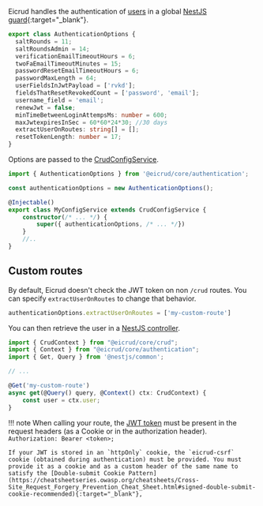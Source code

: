 Eicrud handles the authentication of [users](../user/definition.md) in a global [NestJS guard](https://docs.nestjs.com/guards#guards){:target="_blank"}.

```typescript
export class AuthenticationOptions {
  saltRounds = 11;
  saltRoundsAdmin = 14;
  verificationEmailTimeoutHours = 6;
  twoFaEmailTimeoutMinutes = 15;
  passwordResetEmailTimeoutHours = 6;
  passwordMaxLength = 64;
  userFieldsInJwtPayload = ['rvkd'];
  fieldsThatResetRevokedCount = ['password', 'email'];
  username_field = 'email';
  renewJwt = false;
  minTimeBetweenLoginAttempsMs: number = 600;
  maxJwtexpiresInSec = 60*60*24*30; //30 days
  extractUserOnRoutes: string[] = [];
  resetTokenLength: number = 17;
}
```

Options are passed to the [CrudConfigService](../configuration/service.md).

```typescript title="eicrud.config.service.ts"
import { AuthenticationOptions } from '@eicrud/core/authentication';

const authenticationOptions = new AuthenticationOptions();

@Injectable()
export class MyConfigService extends CrudConfigService {
    constructor(/* ... */) {
        super({ authenticationOptions, /* ... */})
    }
    //..
}
```

## Custom routes

By default, Eicrud doesn't check the JWT token on non `/crud` routes. You can specify `extractUserOnRoutes` to change that behavior.

```typescript
authenticationOptions.extractUserOnRoutes = ['my-custom-route']
```
You can then retrieve the user in a [NestJS controller](https://docs.nestjs.com/controllers).
```typescript
import { CrudContext } from "@eicrud/core/crud";
import { Context } from "@eicrud/core/authentication";
import { Get, Query } from '@nestjs/common';

// ...

@Get('my-custom-route')
async get(@Query() query, @Context() ctx: CrudContext) {
    const user = ctx.user;
}
```

!!! note
    When calling your route, the [JWT token](../client/jwt-storage.md) must be present in the request headers (as a Cookie or in the authorization header).
    ```
    Authorization: Bearer <token>;
    ```

    If your JWT is stored in an `httpOnly` cookie, the `eicrud-csrf` cookie (obtained during authentication) must be provided. You must provide it as a cookie and as a custom header of the same name to satisfy the [Double-submit Cookie Pattern](https://cheatsheetseries.owasp.org/cheatsheets/Cross-Site_Request_Forgery_Prevention_Cheat_Sheet.html#signed-double-submit-cookie-recommended){:target="_blank"}, 
